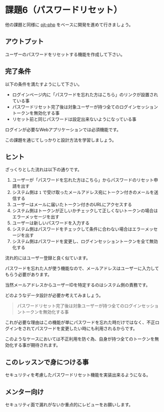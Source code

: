 # 課題6（パスワードリセット）

他の課題と同様に [ojt-php](https://github.com/keitakn/ojt-php) をベースに開発を進めて行きましょう。

## アウトプット

ユーザーのパスワードをリセットする機能を作成して下さい。

## 完了条件

以下の条件を満たすようにして下さい。

- ログインページ内に「パスワードを忘れた方はこちら」のリンクが設置されている事
- パスワードリセット完了後は対象ユーザーが持つ全てのログインセッショントークンを無効化する事
- リセット前と同じパスワードは設定出来ないようになっている事

ログインが必要なWebアプリケーションでは必須機能です。

この課題を通じてしっかりと設計方法を学習しましょう。

## ヒント

ざっくりとした流れは以下の通りです。

1. ユーザーが「パスワードを忘れた方はこちら」からパスワードのリセット申請を出す
2. システム側は `1` で受け取ったメールアドレス宛にトークン付きのメールを送信する
3. ユーザーはメールに届いたトークン付きのURLにアクセスする
4. システム側はトークンが正しいかチェックして正しくないトークンの場合はエラーメッセージを出す
5. ユーザーは新しいパスワードを入力する
6. システム側はパスワードをチェックして条件に合わない場合はエラーメッセージを出す
7. システム側はパスワードを変更し、ログインセッショントークンを全て無効化する

流れ的にはユーザー登録と良く似ています。

パスワードを忘れた人が使う機能なので、メールアドレスはユーザーに入力してもらう必要があります。

当然メールアドレスからユーザーIDを特定するのはシステム側の責務です。

どのようなデータ設計が必要か考えてみましょう。

>パスワードリセット完了後は対象ユーザーが持つ全てのログインセッショントークンを無効化する事

これが必要な理由はこの機能が単にパスワードを忘れた時だけではなく、不正ログインをされてパスワードを変更したい時にも利用されるからです。

このようなケースにおいては不正利用を防ぐ為、自身が持つ全てのトークンを無効化する事が期待されます。

## このレッスンで身につける事

セキュリティを考慮したパスワードリセット機能を実装出来るようになる。

## メンター向け

セキュリティ面で漏れがないか重点的にレビューをお願いします。
